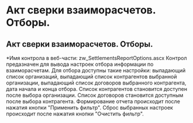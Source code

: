 ﻿---
description: 2.4.7
---
# Акт сверки взаиморасчетов. Отборы.
## Акт сверки взаиморасчетов. Отборы.
*Имя контрола в веб-части: zw_SettlementsReportOptions.ascx
Контрол предазначен для вывода настроек отбора информации по взаиморасчетам.
Для отбора доступны такие настройки: выпадающий список организаций, выпадающий список контрагентов выбранной организации, выпадающий список договоров выбранного контрагента, дата начала и конца отбора.
Список контрагентов становится доступен после выбора организации. Список договоров становится доступным после выбора контрагента.
Формирование отчета происходит после нажатия кнопки "Применить фильтр".
Сброс выбранных настроек происходит после нажатия кнопки "Очистить фильтр".

